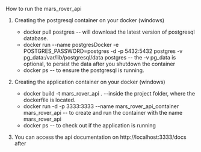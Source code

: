 How to run the mars_rover_api

1. Creating the postgresql container on your docker (windows)
   - docker pull postgres -- will download the latest version of postgresql database.
   - docker run --name postgresDocker -e POSTGRES_PASSWORD=postgres -d -p 5432:5432 postgres -v pg_data:/var/lib/postgresql/data postgres -- the -v pg_data is optional, to persist the data after you shutdown the container
   - docker ps -- to ensure the postgresql is running.
  
2. Creating the application container on your docker (windows)
   - docker build -t mars_rover_api . --inside the project folder, where the dockerfile is located.
   - docker run -d -p 3333:3333 --name mars_rover_api_container mars_rover_api -- to create and run the container with the name mars_rover_api
   - docker ps -- to check out if the application is running

3. You can access the api documentation on http://localhost:3333/docs after
